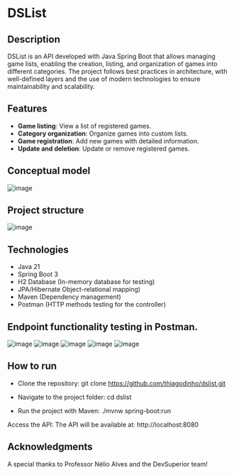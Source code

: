 # **DSList**

## Description
DSList is an API developed with Java Spring Boot that allows managing game lists, enabling the creation, listing, and organization of games into different categories. The project follows best practices in architecture, with well-defined layers and the use of modern technologies to ensure maintainability and scalability.

## Features

- **Game listing**: View a list of registered games.
- **Category organization**: Organize games into custom lists.
- **Game registration**: Add new games with detailed information.
- **Update and deletion**: Update or remove registered games.

## Conceptual model
![image](https://github.com/user-attachments/assets/e2e8d65f-3c88-463f-9b8b-b8acc481fde4)

## Project structure
![image](https://github.com/user-attachments/assets/64cccf5c-4664-481b-bb9b-a5a9d6f04e07)

## Technologies

- Java 21
- Spring Boot 3
- H2 Database (In-memory database for testing)
- JPA/Hibernate Object-relational mapping)
- Maven (Dependency management)
- Postman (HTTP methods testing for the controller)

## Endpoint functionality testing in Postman.

![image](https://github.com/user-attachments/assets/1f10314d-feae-4369-a1a0-7539dc84b9f8)
![image](https://github.com/user-attachments/assets/d67d08e3-f4b7-4db3-8c98-d2edd3ee636a)
![image](https://github.com/user-attachments/assets/b8718b27-9785-4be5-98b9-ecc80a4fbe36)
![image](https://github.com/user-attachments/assets/e3045c4f-8879-4ef1-880e-81f9de208ce1)
![image](https://github.com/user-attachments/assets/412547c2-527e-4775-aa94-58ac309d0d16)

## How to run

- Clone the repository:
git clone https://github.com/thiagodinho/dslist.git

- Navigate to the project folder:
cd dslist

- Run the project with Maven:
./mvnw spring-boot:run

Access the API:
The API will be available at: http://localhost:8080

## Acknowledgments  
A special thanks to Professor Nélio Alves and the DevSuperior team!





